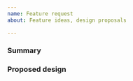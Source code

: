 ```yaml
---
name: Feature request
about: Feature ideas, design proposals

---
```


<!--
Search existing issues before posting a new one to avoid duplicates.
To request a feature, fill out the form below.
Use a descriptive title that best explains the feature request in one sentence.
-->

### Summary

<!--
What is the motivation for this feature? What does the feature achieve?
-->

### Proposed design

<!--
What is one possible implementation or design of this feature?
If visual, explain how the user interface should be changed. If interactive, explain the steps needed for a user to use the feature.
Are there any corner cases where your implementation would fail?
Are there alternative implementations?
-->
